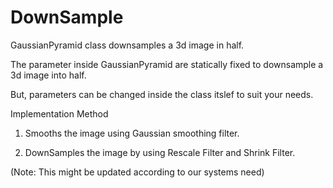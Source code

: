 # DownSample

GaussianPyramid class downsamples a 3d image in half. 

The parameter inside GaussianPyramid are statically fixed to downsample a 3d image into half.

But, parameters can be changed inside the class itslef to suit your needs. 


Implementation Method

1) Smooths the image using Gaussian smoothing filter.

2) DownSamples the image by using Rescale Filter and Shrink Filter.


(Note: This might be updated according to our systems need)
